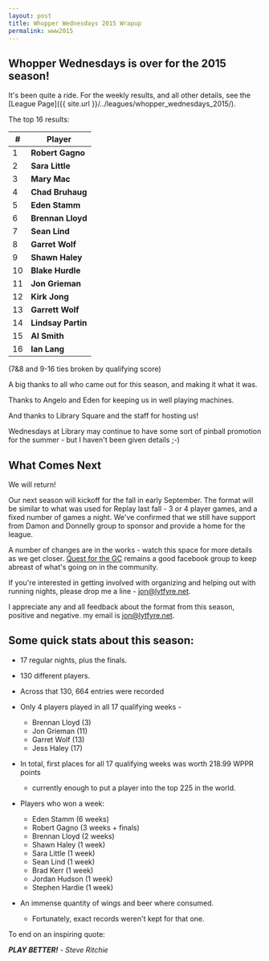 ```yaml
---
layout: post
title: Whopper Wednesdays 2015 Wrapup
permalink: www2015
---
```



## Whopper Wednesdays is over for the 2015 season! 

It's been quite a ride. 
For the weekly results, and all other details, see the [League Page]({{ site.url }}/../leagues/whopper_wednesdays_2015/).

The top 16 results: 

| # | Player
| ------- | ------- 
| 1  | **Robert Gagno** 
| 2  | **Sara Little** 
| 3  | **Mary Mac** 
| 4  | **Chad Bruhaug** 
| 5  | **Eden Stamm**
| 6  | **Brennan Lloyd**
| 7  | **Sean Lind** 
| 8  | **Garret Wolf**
| 9  | **Shawn Haley**
| 10 | **Blake Hurdle**
| 11 | **Jon Grieman**
| 12 | **Kirk Jong**
| 13 | **Garrett Wolf**
| 14 | **Lindsay Partin**
| 15 | **Al Smith**
| 16 | **Ian Lang**

(7&8 and 9-16 ties broken by qualifying score)

A big thanks to all who came out for this season, and making it what it was.

Thanks to Angelo and Eden for keeping us in well playing machines. 

And thanks to Library Square and the staff for hosting us!

Wednesdays at Library may continue to have some sort of pinball promotion for the summer - but I haven't been given details ;-)

## What Comes Next

We will return! 

Our next season will kickoff for the fall in early September. The format will be similar to what was used for Replay last fall - 3 or 4 player games, and a fixed number of games a night. We've confirmed that we still have support from Damon and Donnelly group to sponsor and provide a home for the league. 

A number of changes are in the works - watch this space for more details as we get closer. [Quest for the GC](https://www.facebook.com/groups/pinballvancouver/) remains a good facebook group to keep abreast of what's going on in the community. 

If you're interested in getting involved with organizing and helping out with running nights, please drop me a line - jon@lytfyre.net.

I appreciate any and all feedback about the format from this season, positive and negative. my email is jon@lytfyre.net.

## Some quick stats about this season: 

 - 17 regular nights, plus the finals. 
 - 130 different players. 
 - Across that 130, 664 entries were recorded
 - Only 4 players played in all 17 qualifying weeks -
   - Brennan Lloyd (3) 
   - Jon Grieman (11)
   - Garret Wolf (13)
   - Jess Haley (17)
 - In total, first places for all 17 qualifying weeks was worth 218.99 WPPR points 
   - currently enough to put a player into the top 225 in the world. 
- Players who won a week: 
  - Eden Stamm (6 weeks)
  - Robert Gagno (3 weeks + finals)
  - Brennan Lloyd (2 weeks)
  - Shawn Haley (1 week)
  - Sara Little (1 week) 
  - Sean Lind (1 week)
  - Brad Kerr (1 week)
  - Jordan Hudson (1 week)
  - Stephen Hardie (1 week)

 - An immense quantity of wings and beer where consumed. 
   - Fortunately, exact records weren't kept for that one. 

To end on an inspiring quote:

<p class="message">
  <em><b>PLAY BETTER!</b></em> - <i>Steve Ritchie</i>
</p>

